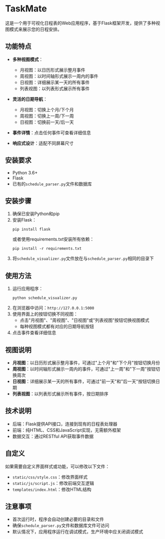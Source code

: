 # TaskMate
这是一个用于可视化日程表的Web应用程序，基于Flask框架开发，提供了多种视图模式来展示您的日程安排。

## 功能特点

- **多种视图模式**：
  - 月视图：以日历形式展示整月事件
  - 周视图：以时间轴形式展示一周内的事件
  - 日视图：详细展示某一天的所有事件
  - 列表视图：以列表形式展示所有事件

- **灵活的日期导航**：
  - 月视图：切换上个月/下个月
  - 周视图：切换上一周/下一周
  - 日视图：切换前一天/后一天

- **事件详情**：点击任何事件可查看详细信息
- **响应式设计**：适配不同屏幕尺寸

## 安装要求

- Python 3.6+
- Flask
- 已有的`schedule_parser.py`文件和数据库

## 安装步骤

1. 确保已安装Python和pip
2. 安装Flask：
   ```
   pip install flask
   ```
   或者使用requirements.txt安装所有依赖：
   ```
   pip install -r requirements.txt
   ```
3. 将`schedule_visualizer.py`文件放在与`schedule_parser.py`相同的目录下

## 使用方法

1. 运行应用程序：
   ```
   python schedule_visualizer.py
   ```
2. 在浏览器中访问：`http://127.0.0.1:5000`
3. 使用界面上的按钮切换不同视图：
   - 点击"月视图"、"周视图"、"日视图"或"列表视图"按钮切换视图模式
   - 每种视图模式都有对应的日期导航按钮
4. 点击事件查看详细信息

## 视图说明

- **月视图**：以日历形式展示整月事件，可通过"上个月"和"下个月"按钮切换月份
- **周视图**：以时间轴形式展示一周内的事件，可通过"上一周"和"下一周"按钮切换周次
- **日视图**：详细展示某一天的所有事件，可通过"前一天"和"后一天"按钮切换日期
- **列表视图**：以列表形式展示所有事件，按日期排序

## 技术说明

- 后端：Flask提供API接口，连接到现有的日程表处理器
- 前端：纯HTML、CSS和JavaScript实现，无需额外框架
- 数据交互：通过RESTful API获取事件数据

## 自定义

如果需要自定义界面样式或功能，可以修改以下文件：
- `static/css/style.css`：修改界面样式
- `static/js/script.js`：修改前端交互逻辑
- `templates/index.html`：修改HTML结构

## 注意事项

- 首次运行时，程序会自动创建必要的目录和文件
- 确保`schedule_parser.py`文件和数据库文件可访问
- 默认情况下，应用程序运行在调试模式，生产环境中应关闭调试模式 